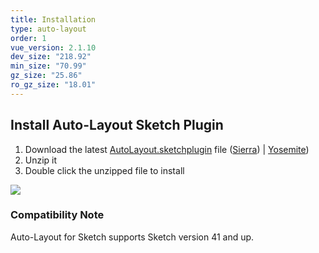 ```yaml
---
title: Installation
type: auto-layout
order: 1
vue_version: 2.1.10
dev_size: "218.92"
min_size: "70.99"
gz_size: "25.86"
ro_gz_size: "18.01"
---
```


## Install Auto-Layout Sketch Plugin

1. Download the latest [AutoLayout.sketchplugin](https://github.com/AnimaApp/Auto-Layout/raw/master/AutoLayoutPlugin.zip) file  ([Sierra](https://github.com/AnimaApp/Auto-Layout/raw/master/AutoLayoutPlugin.zip)) | [Yosemite](http://animaapp.s3.amazonaws.com/sketchplugin/autolayout/older/AutoLayoutPlugin%20-%200.1.2%20MultipleSelection.zip))
2. Unzip it
2. Double click the unzipped file to install

![](/docs/images/installation1.png)

### Compatibility Note

Auto-Layout for Sketch supports Sketch version 41 and up.
